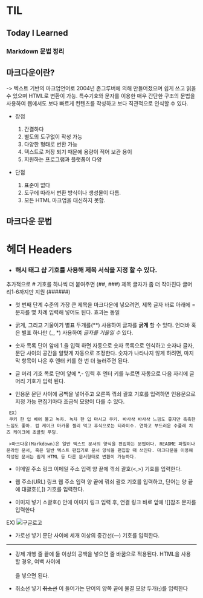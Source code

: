 # TIL
## Today I Learned 

 ### Markdown 문법 정리

 ## 마크다운이란?
 -> 텍스트 기반의 마크업언어로 2004년 존그루버에 의해 만들어졌으며 쉽게 쓰고 읽을 수 있으며 HTML로 변환이 가능. 특수기호와 문자를 이용한 매우 간단한 구조의 문법을 사용하여 웹에서도 보다 빠르게 컨텐츠를 작성하고 보다 직관적으로 인식할 수 있다. 

  - 장점
  	1. 간결하다
  	2. 별도의 도구없이 작성 가능
  	3. 다양한 형태로 변환 가능
  	4. 텍스트로 저장 되기 때문에 용량이 적어 보관 용이
  	5. 지원하는 프로그램과 플랫폼이 다양

- 단점
 	1. 표준이 없다
 	2. 도구에 따라서 변환 방식이나 생성물이 다름.
 	3. 모든 HTML 마크업을 대신하지 못함.

 ## 마크다운 문법

 # 헤더 Headers
-  ### 해시 태그 샵 기호를 사용해 제목 서식을 지정 할 수 있다.
 추가적으로 # 기호를 하나씩 더 붙여주면 (##, ###) 제목 글자가 좀 더 작아진다 
 글머리1-6까지만 지원 (######)


- 첫 번째 단계 수준의 가장 큰 제목을 마크다운에 넣으려면, 제목 글자 바로 아래에 = 문자를 몇 차례 입력해 넣어도 된다. 효과는 동일



 - 굵게, 그리고 기울이기
 별표 두개를(**) 사용하여 글자를 **굵게** 할 수 있다.
 언더바 혹은 별표 하나만 (_, *) 사용하여 _글자를_ *기울일 수* 있다.


 - 숫자 목록
 단어 앞에 1.을 입력 하면 자동으로 숫자 목록으로 인식하고 숫자나 글자, 문단 사이의 공간을 알맞게 자동으로 조정한다.
 숫자가 나타나지 않게 하려면, 마지막 항목이 나온 후 엔터 키를 한 번 더 눌러주면 된다.


-  글 머리 기호 목로
단어 앞에 *,- 입력 후 엔터 키를 누르면 자동으로 다음 자리에 글 머리 기호가 입력 된다.



 - 인용문
문단 사이에 공백을 넣어주고 오른쪽 꺾쇠 괄호 기호를 입력하면 인용문으로 지정 가능
 편집기마다 조금씩 모양이 다를 수 있다.


``````````````````````````````````````````````
 EX)
 쿠키 한 입 베어 물고 녹차. 녹차 한 입 마시고 쿠키. 바사삭 바사삭 느낌도 좋지만 촉촉한 느낌도 좋아. 컵 케이크 마카롱 젤리 먹고 후식으로는 티라미수. 연하고 부드러운 수플레 치즈 케이크에 초콜릿 푸딩.
         
 >마크다운(Markdown)은 일반 텍스트 문서의 양식을 편집하는 문법이다. README 파일이나 온라인 문서, 혹은 일반 텍스트 편집기로 문서 양식을 편집할 때 쓰인다. 마크다운을 이용해 작성된 문서는 쉽게 HTML 등 다른 문서형태로 변환이 가능하다.

``````````````````````````````````````````````



- 이메일 주소 링크
 이메일 주소 입력 양 끝에 꺾쇠 괄호(<,>) 기호를 입력한다.


 - 웹 주소(URL) 링크
 웹 주소 입력 양 끝에 꺾쇠 괄호 기호를 입력하고, 단어는 양 끝에 대괄호([,]) 기호를 입력한다.


 - 이미지 넣기
 소괄호() 안에 이미지 링크 입력 후, 연결 링크 바로 앞에 ![]참조 문자를 입력한다

 EX)
 ![구글로고](http://www.google.co.kr/images/srpr/logo11w.png)


- 가로선 넣기
 문단 사이에 세개 이상의 중간선(—) 기호를 입력한다.
-------


 - 강제 개행
 줄 끝에 둘 이상의 공백을 넣으면 줄 바꿈으로 적용된다.
 HTML을 사용 할 경우, 여백 사이에 <br></br>을 넣으면 된다.  


 - 취소선 넣기
 ~~취소선~~ 이 들어가는 단어의 양쪽 끝에 물결 모양 두개(~~,~~)를 입력한다

  






